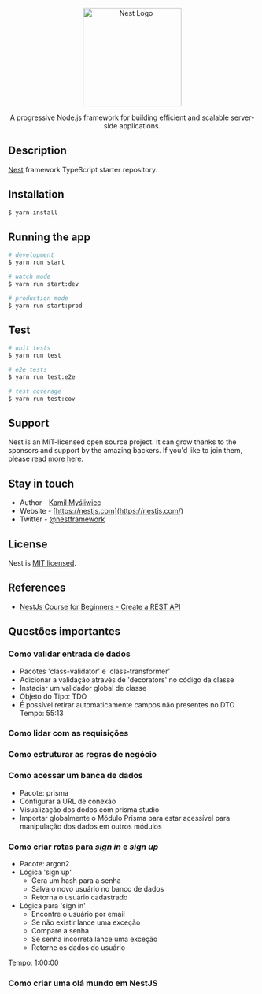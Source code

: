<p align="center">
  <a href="http://nestjs.com/" target="blank"><img src="https://nestjs.com/img/logo-small.svg" width="200" alt="Nest Logo" /></a>
</p>

[circleci-image]: https://img.shields.io/circleci/build/github/nestjs/nest/master?token=abc123def456
[circleci-url]: https://circleci.com/gh/nestjs/nest

  <p align="center">A progressive <a href="http://nodejs.org" target="_blank">Node.js</a> framework for building efficient and scalable server-side applications.</p>
    <p align="center">

## Description

[Nest](https://github.com/nestjs/nest) framework TypeScript starter repository.

## Installation

```bash
$ yarn install
```

## Running the app

```bash
# development
$ yarn run start

# watch mode
$ yarn run start:dev

# production mode
$ yarn run start:prod
```

## Test

```bash
# unit tests
$ yarn run test

# e2e tests
$ yarn run test:e2e

# test coverage
$ yarn run test:cov
```

## Support

Nest is an MIT-licensed open source project. It can grow thanks to the sponsors and support by the amazing backers. If you'd like to join them, please [read more here](https://docs.nestjs.com/support).

## Stay in touch

- Author - [Kamil Myśliwiec](https://kamilmysliwiec.com)
- Website - [https://nestjs.com](https://nestjs.com/)
- Twitter - [@nestframework](https://twitter.com/nestframework)

## License

Nest is [MIT licensed](LICENSE).

## References

- [NestJs Course for Beginners - Create a REST API](https://www.youtube.com/watch?v=GHTA143_b-s)

## Questões importantes

### Como validar entrada de dados

- Pacotes 'class-validator' e 'class-transformer'
- Adicionar a validação através de 'decorators' no código da classe
- Instaciar um validador global de classe
- Objeto do Tipo: TDO
- É possível retirar automaticamente campos não presentes no DTO
  Tempo: 55:13

### Como lidar com as requisições

### Como estruturar as regras de negócio

### Como acessar um banca de dados

- Pacote: prisma
- Configurar a URL de conexão
- Visualização dos dodos com prisma studio
- Importar globalmente o Módulo Prisma para estar acessível para manipulação dos dados em outros módulos

### Como criar rotas para _sign in_ e _sign up_

- Pacote: argon2
- Lógica 'sign up'
  - Gera um hash para a senha
  - Salva o novo usuário no banco de dados
  - Retorna o usuário cadastrado
- Lógica para 'sign in'
  - Encontre o usuário por email
  - Se não existir lance uma exceção
  - Compare a senha
  - Se senha incorreta lance uma exceção
  - Retorne os dados do usuário

Tempo: 1:00:00

### Como criar uma olá mundo em NestJS
